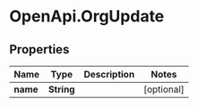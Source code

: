 # OpenApi.OrgUpdate

## Properties
Name | Type | Description | Notes
------------ | ------------- | ------------- | -------------
**name** | **String** |  | [optional] 
